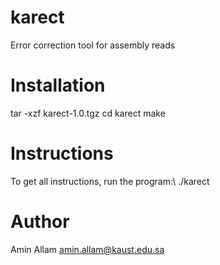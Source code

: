 karect
======

Error correction tool for assembly reads


Installation
============

tar -xzf karect-1.0.tgz
cd karect
make


Instructions
============
To get all instructions, run the program:\\
./karect


Author
======
Amin Allam
amin.allam@kaust.edu.sa
